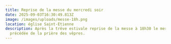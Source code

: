 ```yaml
---
title: Reprise de la messe du mercredi soir
date: 2025-09-03T16:30:49.813Z
image: /images/uploads/messe-18h.png
location: église Saint-Etienne
description: Après la trêve estivale reprise de la messe à 18h30 le mercredi
  précédée de la prière des vêpres.
---
```

